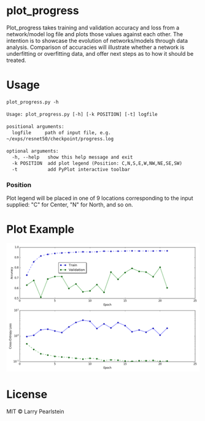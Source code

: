 # plot_progress

Plot_progress takes training and validation accuracy and loss from a network/model log file and plots those values against each other. The intention is to showcase the evolution of networks/models through data analysis. Comparison of accuracies will illustrate whether a network is underfitting or overfitting data, and offer next steps as to how it should be treated.

# Usage

```
plot_progress.py -h

Usage: plot_progress.py [-h] [-k POSITION] [-t] logfile

positional arguments:
  logfile     path of input file, e.g. ~/exps/resnet50/checkpoint/progress.log

optional arguments:
  -h, --help   show this help message and exit
  -k POSITION  add plot legend (Position: C,N,S,E,W,NW,NE,SE,SW)
  -t           add PyPlot interactive toolbar
```
### Position

Plot legend will be placed in one of 9 locations corresponding to the input supplied: "C" for Center, "N" for North, and so on.

# Plot Example
![Example Figure](plot_progress_fig.png)

# License

MIT © Larry Pearlstein

 



 
